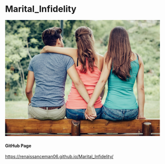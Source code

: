 # Marital_Infidelity

<a href="https://github.com/RenaissanceMan06/Marital_Infidelity/blob/main/infidelity_project.png">
<img src="infidelity_project.png" alt="image"></a>

#### GitHub Page
https://renaissanceman06.github.io/Marital_Infidelity/
